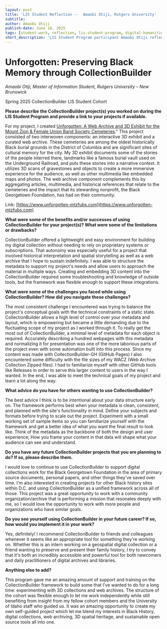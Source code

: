 ```yaml
---
layout: post
title: 'LIS Student Reflection --  Amaobi Otiji, Rutgers University'
subtitle:
author: Amaobi Otiji
publish-date: June 18, 2025
tags: [student-work, reflection, lis-student-program, digital-humanities]
short_description: 'LIS Student Program participant Amaobi Otiji reflects on creating "Unforgotten," a 3D exhibit and web archive preserving Black memory at historic D.C. cemeteries using CollectionBuilder'
---
```

# Unforgotten: Preserving Black Memory through CollectionBuilder

*Amaobi Otiji, Master of Information Student, Rutgers University – New Brunswick*

Spring 2025 CollectionBuilder LIS Student Cohort

**Please describe the CollectionBuilder project(s) you worked on during the LIS Student Program and provide a link to your projects if available.**

For my project, I created [Unforgotten: A Web Archive and 3D Exhibit for the Mount Zion & Female Union Band Society Cemeteries](https://www.unforgotten-mtzfubs.com)." This project consisted of two interwoven components: an interactive 3D exhibit and a curated web archive. These cemeteries are among the oldest historically Black burial grounds in the District of Columbia and are significant sites of cultural memory for the city. My 3D exhibit documents some of the stories of the people interred there, landmarks like a famous burial vault used on the Underground Railroad, and puts these stories into a narrative context. It utilizes 3D scans of gravestones and objects to create a more immersive experience for the audience, as well as other multimedia like embedded maps and photos. The web archive component complements this by aggregating articles, multimedia, and historical references that relate to the cemeteries and the impact that its stewarding nonprofit, the Black Georgetown Foundation, has had on their community.

Link: [https://www.unforgotten-mtzfubs.com](https://www.unforgotten-mtzfubs.com)

**What were some of the benefits and/or successes of using CollectionBuilder for your project(s)? What were some of the limitations or drawbacks?**

CollectionBuilder offered a lightweight and easy environment for building my digital collection without needing to rely on proprietary systems or subscriptions. That autonomy was especially useful for a project that involved historical interpretation and spatial storytelling as well as a web archive that I hope to sustain indefinitely. I was able to structure the metadata to support my project's needs and allow users to approach the material in multiple ways. Creating and embedding 3D content into the CollectionBuilder required some troubleshooting and knowledge of outside tools, but the framework was flexible enough to support these integrations.

**What were some of the challenges you faced while using CollectionBuilder? How did you navigate these challenges?**

The most consistent challenge I encountered was trying to balance the project's conceptual goals with the technical constraints of a static state. CollectionBuilder allows a high level of control over your metadata and layout, which is empowering but became a little demanding due to the fluctuating scope of my project as I worked through it. To really get the most out of CollectionBuilder, a minimal level of metadata for each object is required. Accurately describing a hundred webpages with this metadata and normalizing it for presentation was one of the more laborious parts of the project even with some automation built into this process. Since my content was made with CollectionBuilder-GH (GitHub Pages) I also encountered some difficulty with the file sizes of my WACZ (Web Archive Collection Zipped files). I had to familiarize myself with other GitHub tools like Releases in order to serve this larger content to users in the way I wanted. In the end, I was able to meet the technical goals of my project and learn a lot along the way.

**What advice do you have for others wanting to use CollectionBuilder?**

The best advice I think is to be intentional about your data structure early on. The framework performs best when your metadata is clean, consistent, and planned with the site's functionality in mind. Define your subjects and formats before trying to scale out the project. Experiment with a small working set of sample items so you can familiarize yourself with the framework and get a better idea of what you want the final result to look like. Think of the metadata as the backbone of both the design and user experience; How you frame your content in that data will shape what your audience can see and understand.

**Do you have any future CollectionBuilder projects that you are planning to do? If so, please describe them.**

I would love to continue to use CollectionBuilder to support digital collections work for the Black Georgetown Foundation in the area of primary source documents, personal papers, and other things they've saved over time. I'm also interested in creating projects for other Black history sites within D.C. and using CollectionBuilder as a unified framework across all of those. This project was a great opportunity to work with a community organization/archive that is performing a mission that resonates deeply with me, so I would love the opportunity to work with more people and organizations who have similar goals.

**Do you see yourself using CollectionBuilder in your future career? If so, how would you implement it in your work?**

Yes, definitely! I recommend CollectionBuilder to friends and colleagues whenever it seems like an appropriate tool for something they're working on. Whether this is an intern working on a geospatial digital collection or a friend wanting to preserve and present their family history, I try to convey that it's both an incredibly accessible and powerful tool for both newcomers and daily practitioners of digital archives and libraries.

**Anything else to add?**

This program gave me an amazing amount of support and training on the CollectionBuilder framework to build some that I've wanted to do for a long time: experimenting with 3D collections and web archives. The structure of the cohort was flexible enough to let me work independently while still benefiting from insight from my fellow cohort members and the University of Idaho staff who guided us. It was an amazing opportunity to create my own self-guided project which let me blend my interests in Black History, digital collections, web archiving, 3D spatial heritage, and sustainable open source tools all into one.


